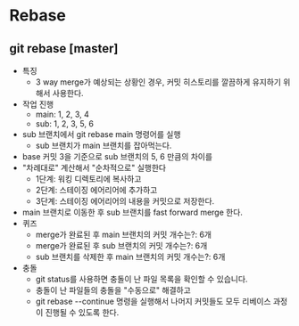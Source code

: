 # Rebase

## git rebase [master]
- 특징
  - 3 way merge가 예상되는 상황인 경우, 커밋 히스토리를 깔끔하게 유지하기 위해서 사용한다.
- 작업 진행
  - main: 1, 2, 3, 4
  - sub: 1, 2, 3, 5, 6
- sub 브랜치에서 git rebase main 명령어를 실행
  - sub 브랜치가 main 브랜치를 잡아먹는다.
- base 커밋 3을 기준으로 sub 브랜치의 5, 6 만큼의 차이를
- "차례대로" 계산해서 "순차적으로" 실행한다
  - 1단계: 워킹 디렉토리에 복사하고
  - 2단계: 스테이징 에어리어에 추가하고
  - 3단계: 스테이징 에어리어의 내용을 커밋으로 저장한다.
- main 브랜치로 이동한 후 sub 브랜치를 fast forward merge 한다.
- 퀴즈
  - merge가 완료된 후 main 브랜치의 커밋 개수는?: 6개
  - merge가 완료된 후 sub 브랜치의 커밋 개수는?: 6개
  - sub 브랜치를 삭제한 후 main 브랜치의 커밋 개수는?: 6개
- 충돌
  - git status를 사용하면 충돌이 난 파일 목록을 확인할 수 있습니다.
  - 충돌이 난 파일들의 충돌을 "수동으로" 해결하고
  - git rebase --continue 명령을 실행해서 나머지 커밋들도 모두 리베이스 과정이 진행될 수 있도록 한다.
